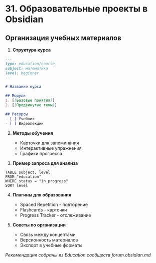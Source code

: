 # 31. Образовательные проекты в Obsidian

## Организация учебных материалов

1. **Структура курса**
```markdown
---
type: education/course
subject: математика
level: beginner
---

# Название курса

## Модули
1. [[Базовые понятия]]
2. [[Продвинутые темы]]

## Ресурсы
- [ ] Учебник
- [ ] Видеолекции
```

2. **Методы обучения**
   - Карточки для запоминания
   - Интерактивные упражнения
   - Графики прогресса

3. **Пример запроса для анализа**
```dataview
TABLE subject, level
FROM "education"
WHERE status = "in_progress"
SORT level
```

4. **Плагины для образования**
   - Spaced Repetition - повторение
   - Flashcards - карточки
   - Progress Tracker - отслеживание

5. **Советы по организации**
   - Связь между концептами
   - Версионность материалов
   - Экспорт в учебные форматы

*Рекомендации собраны из Education сообществ forum.obsidian.md*